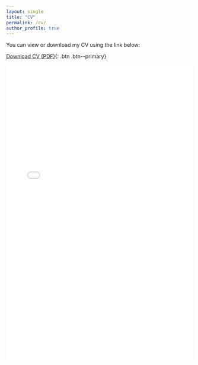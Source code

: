```yaml
---
layout: single
title: "CV"
permalink: /cv/
author_profile: true
---
```



You can view or download my CV using the link below:

[Download CV (PDF)](/assets/MaddockL_CV-3.pdf){: .btn .btn--primary}

<iframe src="/assets/MaddockL_CV-3.pdf" width="100%" height="800px" style="border: none;">
  <p>Your browser does not support iframes. <a href="/assets/MaddockL_CV-3.pdf">Download the PDF</a> instead.</p>
</iframe>

